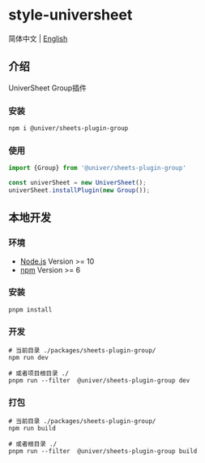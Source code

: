 # style-universheet

简体中文 | [English](./README.md)

## 介绍

UniverSheet Group插件

### 安装

```bash
npm i @univer/sheets-plugin-group
```

### 使用

```js
import {Group} from '@univer/sheets-plugin-group'

const univerSheet = new UniverSheet();
univerSheet.installPlugin(new Group());
```

## 本地开发

### 环境

-   [Node.js](https://nodejs.org/en/) Version >= 10
-   [npm](https://www.npmjs.com/) Version >= 6

### 安装

```
pnpm install
```

### 开发

```
# 当前目录 ./packages/sheets-plugin-group/
npm run dev

# 或者项目根目录 ./
pnpm run --filter  @univer/sheets-plugin-group dev
```

### 打包

```
# 当前目录 ./packages/sheets-plugin-group/
npm run build

# 或者根目录 ./
pnpm run --filter  @univer/sheets-plugin-group build
```
